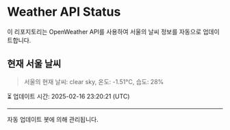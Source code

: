 
# Weather API Status

이 리포지토리는 OpenWeather API를 사용하여 서울의 날씨 정보를 자동으로 업데이트합니다.

## 현재 서울 날씨
> 서울의 현재 날씨: clear sky, 온도: -1.51°C, 습도: 28%

⏳ 업데이트 시간: 2025-02-16 23:20:21 (UTC)

---
자동 업데이트 봇에 의해 관리됩니다.
